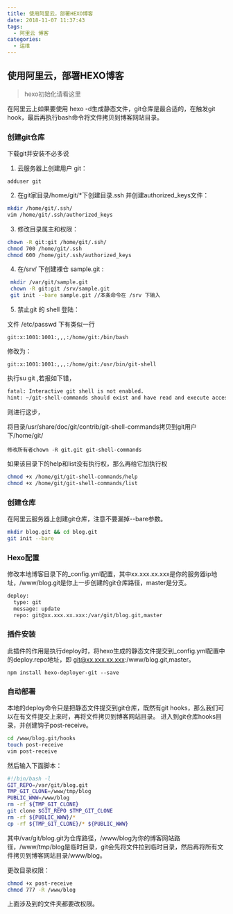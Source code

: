 ```yaml
---
title: 使用阿里云，部署HEXO博客
date: 2018-11-07 11:37:43
tags:
  - 阿里云 博客
categories:
  - 运维
---
```


## 使用阿里云，部署HEXO博客

> hexo初始化请看这里

在阿里云上如果要使用 hexo -d生成静态文件，git仓库是最合适的，在触发git hook，最后再执行bash命令将文件拷贝到博客网站目录。

<!-- more -->

### 创建git仓库

下载git并安装不必多说

1. 云服务器上创建用户 git：

`adduser git`

2. 在git家目录/home/git/*下创建目录.ssh 并创建authorized_keys文件：

``` bash
mkdir /home/git/.ssh/
vim /home/git/.ssh/authorized_keys
```

3. 修改目录属主和权限：

``` bash
chown -R git:git /home/git/.ssh/
chmod 700 /home/git/.ssh
chmod 600 /home/git/.ssh/authorized_keys
```

4. 在/srv/ 下创建裸仓 sample.git :

``` bash
 mkdir /var/git/sample.git
 chown -R git:git /srv/sample.git
 git init --bare sample.git //本条命令在 /srv 下输入
 ```

 5. 禁止git 的 shell 登陆：

文件 /etc/passwd 下有类似一行

`git:x:1001:1001:,,,:/home/git:/bin/bash`

修改为：

`git:x:1001:1001:,,,:/home/git:/usr/bin/git-shell`

执行su git ,若报如下错，

``` bash
fatal: Interactive git shell is not enabled.
hint: ~/git-shell-commands should exist and have read and execute access.
```

则进行这步，

将目录/usr/share/doc/git/contrib/git-shell-commands拷贝到git用户下/home/git/

`修改所有者chown -R git.git git-shell-commands `

如果该目录下的help和list没有执行权，那么再给它加执行权

``` bash
chmod +x /home/git/git-shell-commands/help
chmod +x /home/git/git-shell-commands/list
```

### 创建仓库

在阿里云服务器上创建git仓库，注意不要漏掉--bare参数。

``` bash
mkdir blog.git && cd blog.git
git init --bare
```

### Hexo配置
修改本地博客目录下的_config.yml配置，其中xx.xxx.xx.xxx是你的服务器ip地址，/www/blog.git是你上一步创建的git仓库路径，master是分支。

``` bash
deploy:
  type: git
  message: update
  repo: git@xx.xxx.xx.xxx:/var/git/blog.git,master
```

### 插件安装

此插件的作用是执行deploy时，将hexo生成的静态文件提交到_config.yml配置中的deploy.repo地址，即 git@xx.xxx.xx.xxx:/www/blog.git,master。

`npm install hexo-deployer-git --save`

### 自动部署

本地的deploy命令只是把静态文件提交到git仓库，既然有git hooks，那么我们可以在有文件提交上来时，再将文件拷贝到博客网站目录。
进入到git仓库hooks目录，并创建钩子post-receive。

``` bash
cd /www/blog.git/hooks
touch post-receive
vim post-receive
```

然后输入下面脚本：

``` bash
#!/bin/bash -l
GIT_REPO=/var/git/blog.git
TMP_GIT_CLONE=/www/tmp/blog
PUBLIC_WWW=/www/blog
rm -rf ${TMP_GIT_CLONE}
git clone $GIT_REPO $TMP_GIT_CLONE
rm -rf ${PUBLIC_WWW}/*
cp -rf ${TMP_GIT_CLONE}/* ${PUBLIC_WWW}
```
其中/var/git/blog.git为仓库路径，/www/blog为你的博客网站路径，/www/tmp/blog是临时目录，git会先将文件拉到临时目录，然后再将所有文件拷贝到博客网站目录/www/blog。

更改目录权限：

``` bash
chmod +x post-receive
chmod 777 -R /www/blog
```
上面涉及到的文件夹都要改权限。
